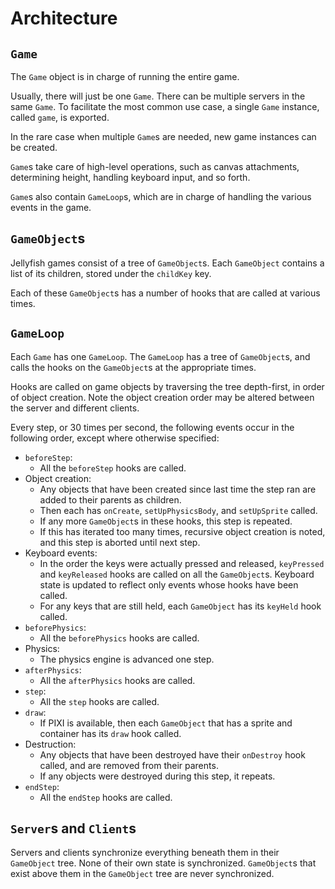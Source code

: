 # Architecture

## `Game`

The `Game` object is in charge of running the entire game.

Usually, there will just be one `Game`.
There can be multiple servers in the same `Game`.
To facilitate the most common use case,
a single `Game` instance,
called `game`,
is exported.

In the rare case when multiple `Game`s are needed,
new game instances can be created.

`Game`s take care of high-level operations,
such as canvas attachments,
determining height,
handling keyboard input,
and so forth.

`Game`s also contain `GameLoop`s,
which are in charge of handling the various events in the game.

## `GameObject`s

Jellyfish games consist of a tree of `GameObject`s.
Each `GameObject` contains a list of its children,
stored under the `childKey` key.

Each of these `GameObject`s has a number of hooks
that are called at various times.

## `GameLoop`

Each `Game` has one `GameLoop`.
The `GameLoop` has a tree of `GameObject`s,
and calls the hooks on the `GameObject`s at the appropriate times.

Hooks are called on game objects
by traversing the tree depth-first,
in order of object creation.
Note the object creation order may be altered
between the server and different clients.

Every step, or 30 times per second,
the following events occur in the following order,
except where otherwise specified:

- `beforeStep`:
    - All the `beforeStep` hooks are called.
- Object creation:
    - Any objects that have been created since last time the step ran
        are added to their parents as children.
    - Then each has `onCreate`, `setUpPhysicsBody`, and `setUpSprite` called.
    - If any more `GameObject`s in these hooks,
        this step is repeated.
    - If this has iterated too many times,
        recursive object creation is noted,
        and this step is aborted until next step.
- Keyboard events:
    - In the order the keys were actually pressed and released,
        `keyPressed` and `keyReleased` hooks are called on all the `GameObject`s.
        Keyboard state is updated to reflect only events
        whose hooks have been called.
    - For any keys that are still held,
        each `GameObject` has its `keyHeld` hook called.
- `beforePhysics`:
    - All the `beforePhysics` hooks are called.
- Physics:
    - The physics engine is advanced one step.
- `afterPhysics`:
    - All the `afterPhysics` hooks are called.
- `step`:
    - All the `step` hooks are called.
- `draw`:
    - If PIXI is available,
        then each `GameObject` that has a sprite and container
        has its `draw` hook called.
- Destruction:
    - Any objects that have been destroyed
        have their `onDestroy` hook called,
        and are removed from their parents.
    - If any objects were destroyed
        during this step,
        it repeats.
- `endStep`:
    - All the `endStep` hooks are called.

## `Server`s and `Client`s

Servers and clients
synchronize everything beneath them
in their `GameObject` tree.
None of their own state is synchronized.
`GameObject`s that exist above them
in the `GameObject` tree
are never synchronized.
